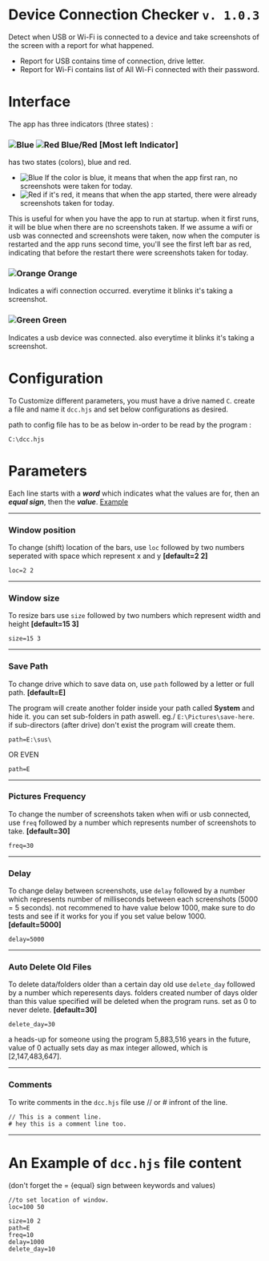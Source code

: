 # Device Connection Checker `v. 1.0.3`
Detect when USB or Wi-Fi is connected to a device and take screenshots of the screen with a report for what happened.
- Report for USB contains time of connection, drive letter.
- Report for Wi-Fi contains list of All Wi-Fi connected with their password.


# Interface
The app has three indicators (three states) :
### ![Blue](https://i.imgur.com/KSibZiU.png) ![Red](https://i.imgur.com/zHLwnn5.png) Blue/Red [Most left Indicator]

has two states (colors), blue and red.

- ![Blue](https://i.imgur.com/KSibZiU.png) If the color is blue, it means that when the app first ran, no screenshots were taken for today.
- ![Red](https://i.imgur.com/zHLwnn5.png) if it's red, it means that when the app started, there were already screenshots taken for today.

This is useful for when you have the app to run at startup. when it first runs, it will be blue when there are no screenshots taken. If we assume a wifi or usb was connected and screenshots were taken, now when the computer is restarted and the app runs second time, you'll see the first left bar as red, indicating that before the restart there were screenshots taken for today.

### ![Orange](https://i.imgur.com/QMmap0Y.png) Orange
Indicates a wifi connection occurred. everytime it blinks it's taking a screenshot.

### ![Green](https://i.imgur.com/esmtuzr.png) Green
Indicates a usb device was connected. also everytime it blinks it's taking a screenshot.


# Configuration
To Customize different parameters, you must have a drive named `C`. create a file and name it `dcc.hjs` and set below configurations as desired.

path to config file has to be as below in-order to be read by the program :
```
C:\dcc.hjs
```

# Parameters
Each line starts with a **_word_** which indicates what the values are for, then an **_equal sign_**, then the **_value_**. [Example](#an-example-of-dcchjs-file-content)
__________________
### Window position
To change (shift) location of the bars, use `loc` followed by two numbers seperated with space which represent x and y **[default=2 2]**
```
loc=2 2
```
__________________
### Window size
To resize bars use `size` followed by two numbers which represent width and height **[default=15 3]**
```
size=15 3
```
__________________
### Save Path
To change drive which to save data on, use `path` followed by a letter or full path. **[default=E]**

The program will create another folder inside your path called **System** and hide it. 
you can set sub-folders in path aswell. eg./ `E:\Pictures\save-here`. 
if sub-directors (after drive) don't exist the program will create them.

```
path=E:\sus\
```
OR EVEN
```
path=E
```

__________________
### Pictures Frequency
To change the number of screenshots taken when wifi or usb connected, use `freq` followed by a number which represents number of screenshots to take. **[default=30]**
```
freq=30
```
__________________
### Delay
To change delay between screenshots, use `delay` followed by a number which represents number of milliseconds between each screenshots (5000 = 5 seconds). not recommened to have value below 1000, make sure to do tests and see if it works for you if you set value below 1000. **[default=5000]**

```
delay=5000
```
__________________
### Auto Delete Old Files
To delete data/folders older than a certain day old use `delete_day` followed by a number which reperesents days. folders created number of days older than this value specified will be deleted when the program runs. set as 0 to never delete.  **[default=30]**

```
delete_day=30
```

a heads-up for someone using the program 5,883,516 years in the future, value of 0 actually sets day as max integer allowed, which is [2,147,483,647].
__________________
### Comments
To write comments in the `dcc.hjs` file use // or # infront of the line.
```
// This is a comment line.
# hey this is a comment line too.
```
__________________

# An Example of `dcc.hjs` file content
(don't forget the = {equal} sign between keywords and values)

```
//to set location of window.
loc=100 50

size=10 2
path=E
freq=10
delay=1000
delete_day=10
```
